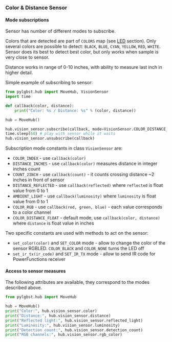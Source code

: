 ### Color & Distance Sensor

#### Mode subscriptions
Sensor has number of different modes to subscribe.

Colors that are detected are part of `COLORS` map (see [LED](#led) section). Only several colors are possible to detect: `BLACK`, `BLUE`, `CYAN`, `YELLOW`, `RED`, `WHITE`. Sensor does its best to detect best color, but only works when sample is very close to sensor.

Distance works in range of 0-10 inches, with ability to measure last inch in higher detail.

Simple example of subscribing to sensor:

```python
from pylgbst.hub import MoveHub, VisionSensor
import time

def callback(color, distance):
    print("Color: %s / Distance: %s" % (color, distance))

hub = MoveHub()

hub.vision_sensor.subscribe(callback, mode=VisionSensor.COLOR_DISTANCE_FLOAT)
time.sleep(60) # play with sensor while it waits   
hub.vision_sensor.unsubscribe(callback)
```

Subscription mode constants in class `VisionSensor` are:
- `COLOR_INDEX` - use `callback(color)`
- `DISTANCE_INCHES` - use `callback(color)` measures distance in integer inches count
- `COUNT_2INCH` - use `callback(count)` - it counts crossing distance ~2 inches in front of sensor
- `DISTANCE_REFLECTED` - use `callback(reflected)` where `reflected` is float value from 0 to 1
- `AMBIENT_LIGHT` - use `callback(luminosity)` where `luminosity` is float value from 0 to 1
- `COLOR_RGB` - use `callback(red, green, blue)` - each value corresponds to a color channel
- `COLOR_DISTANCE_FLOAT` - default mode, use `callback(color, distance)` where `distance` is float value in inches

Two specific constants are used with methods to act on the sensor:
- `set_color(color)` and `SET_COLOR` mode - allow to change the color of the sensor RGBLED. `COLOR_BLACK` and `COLOR_NONE` turns the LED off
- `set_ir_tx(ir_code)` and `SET_IR_TX` mode - allow to send IR code for PowerFunctions receiver


#### Access to sensor measures

The following attributes are available, they correspond to the modes described
above.

```python
from pylgbst.hub import MoveHub

hub = MoveHub()
print("Color:", hub.vision_sensor.color)
print("Distance:", hub.vision_sensor.distance)
print("Reflected light:", hub.vision_sensor.reflected_light)
print("Luminosity:", hub.vision_sensor.luminosity)
print("Detection count:", hub.vision_sensor.detection_count)
print("RGB channels:", hub.vision_sensor.rgb_color)
```
